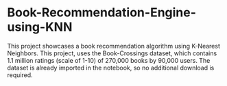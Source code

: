 # Book-Recommendation-Engine-using-KNN
This project showcases a book recommendation algorithm using K-Nearest Neighbors.  This project, uses the Book-Crossings dataset, which contains 1.1 million ratings (scale of 1-10) of 270,000 books by 90,000 users. The dataset is already imported in the notebook, so no additional download is required.
